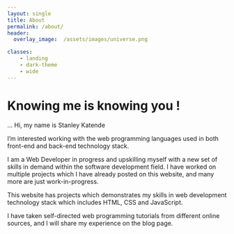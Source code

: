 ```yaml
---
layout: single
title: About
permalink: /about/
header:
  overlay_image:  /assets/images/universe.png

classes:
    - landing
    - dark-theme
    - wide
---
```

# Knowing me is knowing you !

... Hi, my name is Stanley Katende

I’m interested working with the web programming languages used in both front-end and back-end technology stack.

I am a Web Developer in progress and upskilling myself with a new set of skills in demand within the software development field. I have worked on multiple projects which I have already posted on this website, and many more are just work-in-progress.

This website has projects which demonstrates my skills in web development technology stack which includes HTML, CSS and JavaScript.

I have taken self-directed web programming tutorials from different online sources, and I will share my experience on the blog page.
